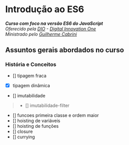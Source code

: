 # Introdução ao ES6
_**Curso com foco na versão ES6 do JavaScript**_\
_Oferecido pela [DIO](https://digitalinnovation.one/) - [Digital Innovation One](https://github.com/digitalinnovationone)_\
_Ministrado pelo [Guilherme Cabrini](https://github.com/guilhermecabrini/introducao-ao-javascript-dio)_
## Assuntos gerais abordados no curso
### História e Conceitos
- [] tipagem fraca
- [x] tipagem dinâmica
- [] imutabilidade
> - [] imutabilidade-filter
- [] funcoes primeira classe e ordem maior
- [] hoisting de variáveis
- [] hoisting de funções
- [] closure
- [] currying
